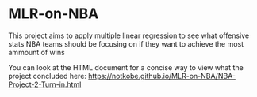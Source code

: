 # MLR-on-NBA

This project aims to apply multiple linear regression to see what offensive stats NBA teams should be focusing on if they want to achieve the most ammount of wins

You can look at the HTML document for a concise way to view what the project concluded here:
https://notkobe.github.io/MLR-on-NBA/NBA-Project-2-Turn-in.html

